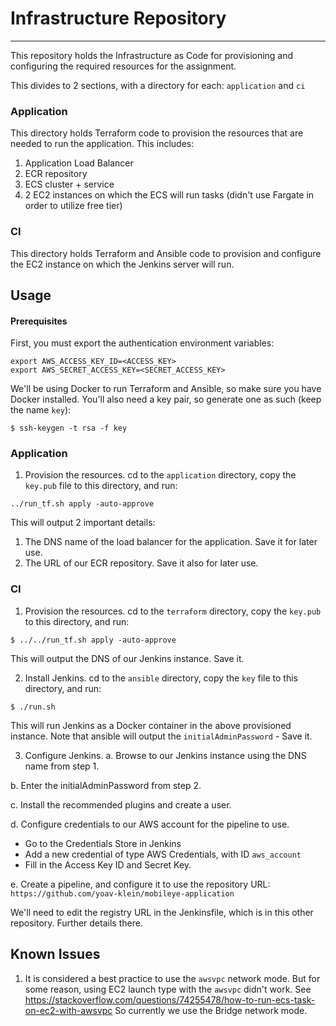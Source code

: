 
# Infrastructure Repository
---

This repository holds the Infrastructure as Code for provisioning and configuring
the required resources for the assignment.

This divides to 2 sections, with a directory for each: `application` and `ci`

### Application

This directory holds Terraform code to provision the resources that are needed
to run the application. This includes:
1. Application Load Balancer
2. ECR repository
3. ECS cluster + service
4. 2 EC2 instances on which the ECS will run tasks (didn't use Fargate in order to utilize free tier)

### CI

This directory holds Terraform and Ansible code to provision and configure the EC2
instance on which the Jenkins server will run.

## Usage

#### Prerequisites

First, you must export the authentication environment variables:
```
export AWS_ACCESS_KEY_ID=<ACCESS_KEY>
export AWS_SECRET_ACCESS_KEY=<SECRET_ACCESS_KEY>
```

We'll be using Docker to run Terraform and Ansible, so make sure you have Docker installed.
You'll also need a key pair, so generate one as such (keep the name `key`):
```
$ ssh-keygen -t rsa -f key
```


### Application

1. Provision the resources. cd to the `application` directory, copy the `key.pub` file to this directory, and run:
```
../run_tf.sh apply -auto-approve
```

This will output 2 important details:
1. The DNS name of the load balancer for the application. Save it for later use.
2. The URL of our ECR repository. Save it also for later use.

### CI


1. Provision the resources. cd to the `terraform` directory, copy the `key.pub` to this directory, and run:
```
$ ../../run_tf.sh apply -auto-approve
```

This will output the DNS of our Jenkins instance. Save it.

2. Install Jenkins. cd to the `ansible` directory, copy the `key` file to this directory, and run:
```
$ ./run.sh
```

This will run Jenkins as a Docker container in the above provisioned instance. Note that ansible
will output the `initialAdminPassword` - Save it.

3. Configure Jenkins. 
a. Browse to our Jenkins instance using the DNS name from step 1. 

b. Enter the initialAdminPassword from step 2.

c. Install the recommended plugins and create a user.

d. Configure credentials to our AWS account for the pipeline to use.

* Go to the Credentials Store in Jenkins
* Add a new credential of type AWS Credentials, with ID `aws_account`
* Fill in the Access Key ID and Secret Key.

e. Create a pipeline, and configure it to use the repository URL: `https://github.com/yoav-klein/mobileye-application`

We'll need to edit the registry URL in the Jenkinsfile, which is in this other repository. Further details
there.


## Known Issues

1. It is considered a best practice to use the `awsvpc` network mode. But for some reason, using EC2 launch type
with the `awsvpc` didn't work. See https://stackoverflow.com/questions/74255478/how-to-run-ecs-task-on-ec2-with-awsvpc
So currently we use the Bridge network mode.


